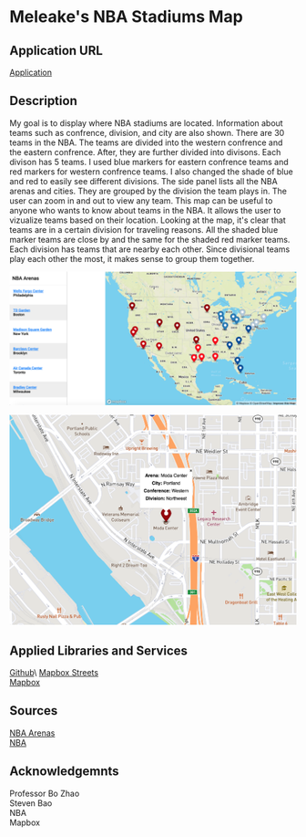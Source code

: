 # Meleake's NBA Stadiums Map

## Application URL

[Application](https://meleakewubbie.github.io/geog495_final.github.io/index.html) 

## Description

My goal is to display where NBA stadiums are located. Information about teams such as confrence, division, and city are also shown. There are 30 teams in the NBA. The teams are divided into the western confrence and the eastern confrence. After, they are further divided into divisons. Each divison has 5 teams. I used blue markers for eastern confrence teams and red markers for western confrence teams. I also changed the shade of blue and red to easily see different divisions. The side panel lists all the NBA arenas and cities. They are grouped by the division the team plays in. The user can zoom in and out to view any team. This map can be useful to anyone who wants to know about teams in the NBA. It allows the user to vizualize teams based on their location. Looking at the map, it's clear that teams are in a certain division for traveling reasons. All the shaded blue marker teams are close by and the same for the shaded red marker teams. Each division has teams that are nearby each other. Since divisional teams play each other the most, it makes sense to group them together. 


![my screenshot](https://github.com/meleakewubbie/geog495_final.github.io/blob/master/assets/screenshot.png)

![my screenshot2](https://github.com/meleakewubbie/geog495_final.github.io/blob/master/assets/screenshot2.png)

## Applied Libraries and Services

[Github](https://github.com/)\ 
[Mapbox Streets](https://www.mapbox.com/maps/streets)\
[Mapbox](https://studio.mapbox.com/)

## Sources

[NBA Arenas](https://basketball.fandom.com/wiki/National_Basketball_Association_arenas)\
[NBA](https://www.nba.com/)

## Acknowledgemnts

Professor Bo Zhao\
Steven Bao\
NBA\
Mapbox 
